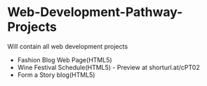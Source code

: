 # Web-Development-Pathway-Projects
Will contain all web development projects
- Fashion Blog Web Page(HTML5)
- Wine Festival Schedule(HTML5) - Preview at shorturl.at/cPT02
- Form a Story blog(HTML5)
